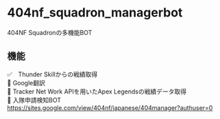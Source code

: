 # 404nf_squadron_managerbot
404NF Squadronの多機能BOT
## 機能
✅　Thunder Skillからの戦績取得  
🔳  Google翻訳  
🔳  Tracker Net Work APIを用いたApex Legendsの戦績データ取得  
🔳  入隊申請検知BOT  
https://sites.google.com/view/404nf/japanese/404manager?authuser=0
